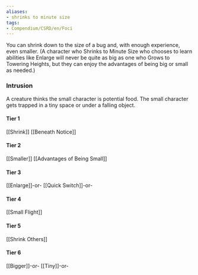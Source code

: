 ```yaml
---
aliases:
- shrinks to minute size
tags:
- Compendium/CSRD/en/Foci
---
```


You can shrink down to the size of a bug and, with enough experience, even smaller. (A character who Shrinks to Minute Size who chooses to learn abilities like Enlarge will never be quite as big as one who Grows to Towering Heights, but they can enjoy the advantages of being big or small as needed.)
 ### Intrusion
A creature thinks the small character is potential food. The small character gets trapped in a tiny space or under a falling object.

#### Tier 1
[[Shrink]]
[[Beneath Notice]]
#### Tier 2
[[Smaller]]
[[Advantages of Being Small]]
#### Tier 3
[[Enlarge]]-or-
[[Quick Switch]]-or-
#### Tier 4
[[Small Flight]]
#### Tier 5
[[Shrink Others]]
#### Tier 6
[[Bigger]]-or-
[[Tiny]]-or-
